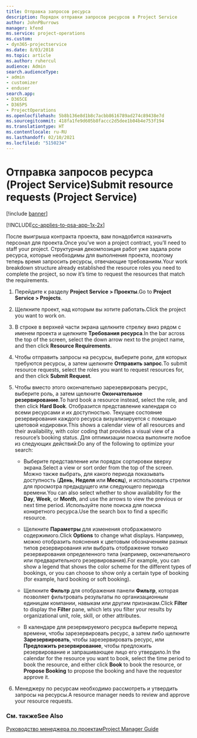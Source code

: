 ```yaml
---
title: Отправка запросов ресурса
description: Порядок отправки запросов ресурсов в Project Service
author: JohnPBurrows
manager: kfend
ms.service: project-operations
ms.custom:
- dyn365-projectservice
ms.date: 8/03/2018
ms.topic: article
ms.author: ruhercul
audience: Admin
search.audienceType:
- admin
- customizer
- enduser
search.app:
- D365CE
- D365PS
- ProjectOperations
ms.openlocfilehash: 5b8b136e8d1b8c7acbb8616789ad274c89438e7d
ms.sourcegitcommit: 418fa1fe9d605b8faccc2d5dee1b04b4e753f194
ms.translationtype: HT
ms.contentlocale: ru-RU
ms.lasthandoff: 02/10/2021
ms.locfileid: "5150234"
---
```

# <a name="submit-resource-requests-project-service"></a><span data-ttu-id="5e522-103">Отправка запросов ресурса (Project Service)</span><span class="sxs-lookup"><span data-stu-id="5e522-103">Submit resource requests (Project Service)</span></span>

[!include [banner](../includes/psa-now-project-operations.md)]

[!INCLUDE[cc-applies-to-psa-app-1x-2x](../includes/cc-applies-to-psa-app-1x-2x.md)]

<span data-ttu-id="5e522-104">После выигрыша контракта проекта, вам понадобится назначить персонал для проекта.</span><span class="sxs-lookup"><span data-stu-id="5e522-104">Once you’ve won a project contract, you’ll need to staff your project.</span></span> <span data-ttu-id="5e522-105">Структурная декомпозиция работ уже задала роли ресурса, которые необходимы для выполнения проекта, поэтому теперь время запросить ресурсы, отвечающие требованиям.</span><span class="sxs-lookup"><span data-stu-id="5e522-105">Your work breakdown structure already established the resource roles you need to complete the project, so now it’s time to request the resources that match the requirements.</span></span>  
  
1.  <span data-ttu-id="5e522-106">Перейдите к разделу **Project Service > Проекты**.</span><span class="sxs-lookup"><span data-stu-id="5e522-106">Go to **Project Service > Projects**.</span></span>  
  
2.  <span data-ttu-id="5e522-107">Щелкните проект, над которым вы хотите работать.</span><span class="sxs-lookup"><span data-stu-id="5e522-107">Click the project you want to work on.</span></span>  
  
3.  <span data-ttu-id="5e522-108">В строке в верхней части экрана щелкните стрелку вниз рядом с именем проекта и щелкните **Требования ресурса**.</span><span class="sxs-lookup"><span data-stu-id="5e522-108">In the bar across the top of the screen, select the down arrow next to the project name, and then click **Resource Requirements**.</span></span>  
  
4.  <span data-ttu-id="5e522-109">Чтобы отправить запросы на ресурсы, выберите роли, для которых требуются ресурсы, а затем щелкните **Отправить запрос**.</span><span class="sxs-lookup"><span data-stu-id="5e522-109">To submit resource requests, select the roles you want to request resources for, and then click **Submit Request**.</span></span>  
  
5.  <span data-ttu-id="5e522-110">Чтобы вместо этого окончательно зарезервировать ресурс, выберите роль, а затем щелкните **Окончательное резервирование**.</span><span class="sxs-lookup"><span data-stu-id="5e522-110">To hard book a resource instead, select the role, and then click **Hard Book**.</span></span> <span data-ttu-id="5e522-111">Отобразится представление календаря со всеми ресурсами и их доступностью. Текущее состояние резервирования каждого ресурса визуализируется с помощью цветовой кодировки.</span><span class="sxs-lookup"><span data-stu-id="5e522-111">This shows a calendar view of all resources and their availability, with color coding that provides a visual view of a resource’s booking status.</span></span> <span data-ttu-id="5e522-112">Для оптимизации поиска выполните любое из следующих действий:</span><span class="sxs-lookup"><span data-stu-id="5e522-112">Do any of the following to optimize your search:</span></span>  
  
    -   <span data-ttu-id="5e522-113">Выберите представление или порядок сортировки вверху экрана.</span><span class="sxs-lookup"><span data-stu-id="5e522-113">Select a view or sort order from the top of the screen.</span></span> <span data-ttu-id="5e522-114">Можно также выбрать, для какого периода показывать доступность (**День**, **Неделя** или **Месяц**), и использовать стрелки для просмотра предыдущего или следующего периода времени.</span><span class="sxs-lookup"><span data-stu-id="5e522-114">You can also select whether to show availability for the **Day**, **Week**, or **Month**, and use the arrows to view the previous or next time period.</span></span> <span data-ttu-id="5e522-115">Используйте поле поиска для поиска конкретного ресурса.</span><span class="sxs-lookup"><span data-stu-id="5e522-115">Use the search box to find a specific resource.</span></span>  
  
    -   <span data-ttu-id="5e522-116">Щелкните **Параметры** для изменения отображаемого содержимого.</span><span class="sxs-lookup"><span data-stu-id="5e522-116">Click **Options** to change what displays.</span></span> <span data-ttu-id="5e522-117">Например, можно отобразить пояснения к цветовым обозначениям разных типов резервирования или выбрать отображение только резервирования определенного типа (например, окончательного или предварительного резервирования).</span><span class="sxs-lookup"><span data-stu-id="5e522-117">For example, you can show a legend that shows the color scheme for the different types of bookings, or you can choose to show only a certain type of booking (for example, hard booking or soft booking).</span></span>  
  
    -   <span data-ttu-id="5e522-118">Щелкните **Фильтр** для отображения панели **Фильтр**, которая позволяет фильтровать результаты по организационным единицам компании, навыкам или другим признакам.</span><span class="sxs-lookup"><span data-stu-id="5e522-118">Click **Filter** to display the **Filter** pane, which lets you filter your results by organizational unit, role, skill, or other attributes.</span></span>  
  
    -   <span data-ttu-id="5e522-119">В календаре для резервируемого ресурса выберите период времени, чтобы зарезервировать ресурс, а затем либо щелкните **Зарезервировать**, чтобы зарезервировать ресурс, или **Предложить резервирование**, чтобы предложить резервирование и запрашивающее лицо его утвердило.</span><span class="sxs-lookup"><span data-stu-id="5e522-119">In the calendar for the resource you want to book, select the time period to book the resource, and either click **Book** to book the resource, or **Propose Booking** to propose the booking and have the requestor approve it.</span></span>  
  
6.  <span data-ttu-id="5e522-120">Менеджеру по ресурсам необходимо рассмотреть и утвердить запросы на ресурсы.</span><span class="sxs-lookup"><span data-stu-id="5e522-120">A resource manager needs to review and approve your resource requests.</span></span>  
  
### <a name="see-also"></a><span data-ttu-id="5e522-121">См. также</span><span class="sxs-lookup"><span data-stu-id="5e522-121">See Also</span></span>  
 [<span data-ttu-id="5e522-122">Руководство менеджера по проектам</span><span class="sxs-lookup"><span data-stu-id="5e522-122">Project Manager Guide</span></span>](../psa/project-manager-guide.md)
